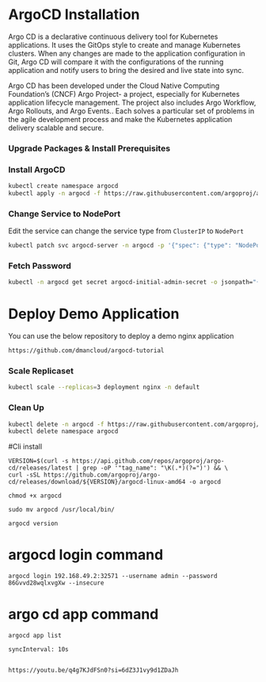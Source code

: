 # ArgoCD Installation 
Argo CD is a declarative continuous delivery tool for Kubernetes applications. It uses the GitOps style to create and manage Kubernetes clusters. When any changes are made to the application configuration in Git, Argo CD will compare it with the configurations of the running application and notify users to bring the desired and live state into sync.

Argo CD has been developed under the Cloud Native Computing Foundation’s (CNCF) Argo Project- a project, especially for Kubernetes application lifecycle management. The project also includes Argo Workflow, Argo Rollouts, and Argo Events.. Each solves a particular set of problems in the agile development process and make the Kubernetes application delivery scalable and secure.
### Upgrade Packages & Install Prerequisites

### Install ArgoCD
```sh
kubectl create namespace argocd
kubectl apply -n argocd -f https://raw.githubusercontent.com/argoproj/argo-cd/stable/manifests/install.yaml
```
### Change Service to NodePort
Edit the service can change the service type from `ClusterIP` to `NodePort`
```sh
kubectl patch svc argocd-server -n argocd -p '{"spec": {"type": "NodePort"}}' 
```
### Fetch Password
```sh
kubectl -n argocd get secret argocd-initial-admin-secret -o jsonpath="{.data.password}" | base64 -d
```
# Deploy Demo Application
You can use the below repository to deploy a demo nginx application
```sh
https://github.com/dmancloud/argocd-tutorial
```
### Scale Replicaset 
```sh
kubectl scale --replicas=3 deployment nginx -n default
```
### Clean Up
```sh
kubectl delete -n argocd -f https://raw.githubusercontent.com/argoproj/argo-cd/stable/manifests/install.yaml
kubectl delete namespace argocd
```


#Cli install

```
VERSION=$(curl -s https://api.github.com/repos/argoproj/argo-cd/releases/latest | grep -oP '"tag_name": "\K(.*)(?=")') && \
curl -sSL https://github.com/argoproj/argo-cd/releases/download/${VERSION}/argocd-linux-amd64 -o argocd
```
```
chmod +x argocd
```

```
sudo mv argocd /usr/local/bin/
```

```
argocd version
```

# argocd login command

```
argocd login 192.168.49.2:32571 --username admin --password 86Gvvd28wqlxvgXw --insecure

```

# argo cd app command 

```
argocd app list

syncInterval: 10s


```


```
https://youtu.be/q4g7KJdFSn0?si=6dZ3J1vy9d1ZDaJh
```
